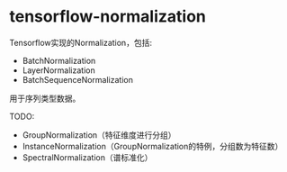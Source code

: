 # tensorflow-normalization

Tensorflow实现的Normalization，包括:

- BatchNormalization
- LayerNormalization
- BatchSequenceNormalization

用于序列类型数据。

TODO:

- GroupNormalization（特征维度进行分组）
- InstanceNormalization（GroupNormalization的特例，分组数为特征数）
- SpectralNormalization（谱标准化）
